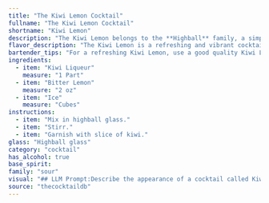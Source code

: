 ```yaml
---
title: "The Kiwi Lemon Cocktail"
fullname: "The Kiwi Lemon Cocktail"
shortname: "Kiwi Lemon"
description: "The Kiwi Lemon belongs to the **Highball** family, a simple yet refreshing mix of spirits and soda. Its origin likely draws inspiration from the classic Gin and Tonic, substituting the gin with Kiwi liqueur and the tonic with Bitter Lemon for a uniquely fruity and tangy twist. "
flavor_description: "The Kiwi Lemon is a refreshing and vibrant cocktail.  The kiwi liqueur provides a sweet, tangy, and tropical fruit flavor, while the bitter lemon adds a touch of dryness and citrusy zest.  The ice chills the drink, creating a smooth and balanced finish.  Overall, it's a light and fruity cocktail that's perfect for warm weather or a summery occasion. "
bartender_tips: "For a refreshing Kiwi Lemon, use a good quality Kiwi Liqueur for optimal flavor.  Start with a chilled glass to maintain the drink's coolness.  Muddle a few fresh kiwi slices with the ice for extra fruitiness, but be careful not to over-muddle.  Use a good quality Bitter Lemon for a clean, crisp finish. "
ingredients:
  - item: "Kiwi Liqueur"
    measure: "1 Part"
  - item: "Bitter Lemon"
    measure: "2 oz"
  - item: "Ice"
    measure: "Cubes"
instructions:
  - item: "Mix in highball glass."
  - item: "Stirr."
  - item: "Garnish with slice of kiwi."
glass: "Highball glass"
category: "cocktail"
has_alcohol: true
base_spirit:
family: "sour"
visual: "## LLM Prompt:Describe the appearance of a cocktail called Kiwi Lemon made with Kiwi Liqueur, Bitter Lemon, and ice.  Consider the following aspects:* **Color:** What are the dominant colors of the drink?  Is it clear, cloudy, or layered?* **Texture:** Is it smooth, frothy, or have any noticeable texture? * **Glassware:** What kind of glass is the cocktail served in? * **Garnish:**  What garnish, if any, would complement the drink?**Bonus:** Provide a short, descriptive sentence capturing the overall visual impression of the cocktail. "
source: "thecocktaildb"
---
```


